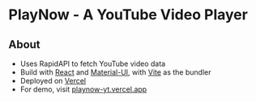 # PlayNow - A YouTube Video Player

## About
- Uses RapidAPI to fetch YouTube video data
- Build with [React](https://react.dev/) and [Material-UI](https://mui.com/), with [Vite](https://vitejs.dev/) as the bundler
- Deployed on [Vercel](https://vercel.com/)
- For demo, visit [playnow-yt.vercel.app](https://playnow-yt.vercel.app/)
